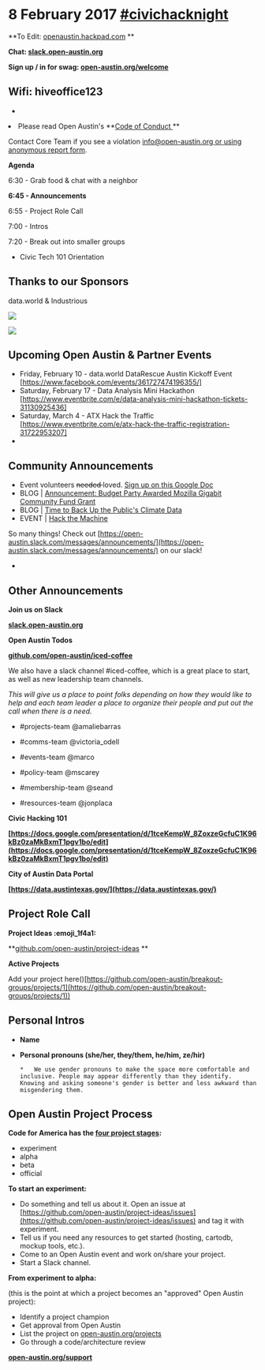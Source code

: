 # 8 February 2017 [#civichacknight](https://openaustin.hackpad.com/ep/search/?q=%23civichacknight&via=3htN5sKsVhi)

**To Edit: [openaustin.hackpad.com](https://openaustin.hackpad.com/)   **

**Chat: [slack.open-austin.org](http://slack.open-austin.org/)**

**Sign up / in for swag: [open-austin.org/welcome](http://open-austin.org/welcome)**

## Wifi: hiveoffice123

*
<undefined><li>Please read Open Austin's **[Code of Conduct ](https://www.open-austin.org/about/#code-of-conduct) **</li></undefined>

Contact Core Team if you see a violation info@open-austin.org[ or using anonymous report form](https://www.open-austin.org/about/#report-an-issue).

**Agenda**

6:30 - Grab food & chat with a neighbor

**6:45 - Announcements**

6:55 - Project Role Call

7:00 - Intros

7:20 - Break out into smaller groups

*   Civic Tech 101 Orientation 

## Thanks to our Sponsors

data.world & Industrious 

![](https://a248.e.akamai.net/secure.meetupstatic.com/photos/event/2/5/9/600_454800601.jpeg)

![](https://hackpad-attachments.s3.amazonaws.com/openaustin.hackpad.com_XFYxW6kSZGE_p.402301_1486569276374_search.jpg)

## Upcoming Open Austin & Partner Events

*   Friday, February 10 - data.world DataRescue Austin Kickoff Event [[](https://www.facebook.com/events/361727474196355/)https://www.facebook.com/events/361727474196355/]
*   Saturday, February 17 - Data Analysis Mini Hackathon [[](https://www.eventbrite.com/e/data-analysis-mini-hackathon-tickets-31130925436)https://www.eventbrite.com/e/data-analysis-mini-hackathon-tickets-31130925436]
*   Saturday, March 4 - ATX Hack the Traffic [[](https://www.eventbrite.com/e/atx-hack-the-traffic-registration-31722953207)https://www.eventbrite.com/e/atx-hack-the-traffic-registration-31722953207]
*

## Community Announcements

*   Event volunteers <s>needed </s>loved. [Sign up on this Google Doc](https://docs.google.com/spreadsheets/d/1gllUNFMW73nLcl13vZLQtiLX9hpwIJMON0LY6Qjp1SQ/edit#gid=0)
*   BLOG | [Announcement: Budget Party Awarded Mozilla Gigabit Community Fund Grant ](http://open-austin.github.io//blog/2017/02/08/budget-party-mozilla-gigabit-grant-announcement)
*   BLOG | [Time to Back Up the Public's Climate Data](https://www.open-austin.org//blog/2017/01/08/time-to-back-up-the-publics-climate-data)
*   EVENT | [Hack the Machine](https://www.eventbrite.com/e/hack-the-machine-tickets-30056762586)

So many things! Check out [](https://open-austin.slack.com/messages/announcements/)[https://open-austin.slack.com/messages/announcements/](https://open-austin.slack.com/messages/announcements/) on our slack!

*

## Other Announcements

**Join us on Slack**

**[slack.open-austin.org](https://slack.open-austin.org/)**

**Open Austin Todos**

**[github.com/open-austin/iced-coffee](https://github.com/open-austin/iced-coffee)**

We also have a slack channel #iced-coffee, which is a great place to start, as well as new leadership team channels. 

_This will give us a place to point folks depending on how they would like to help and each team leader a place to organize their people and put out the call when there is a need._

- #projects-team @amaliebarras

- #comms-team @victoria_odell

- #events-team @marco

- #policy-team @mscarey

- #membership-team @seand

- #resources-team @jonplaca

**Civic Hacking 101**

[](https://docs.google.com/presentation/d/1tceKempW_8ZoxzeGcfuC1K96kBz0zaMkBxmT1pgv1bo/edit)**<u>[https://docs.google.com/presentation/d/1tceKempW_8ZoxzeGcfuC1K96kBz0zaMkBxmT1pgv1bo/edit](https://docs.google.com/presentation/d/1tceKempW_8ZoxzeGcfuC1K96kBz0zaMkBxmT1pgv1bo/edit)</u>**

**City of Austin Data Portal**

[](https://data.austintexas.gov/)**[https://data.austintexas.gov/](https://data.austintexas.gov/)**

## Project Role Call

**Project Ideas :emoji_1f4a1:**

**[github.com/open-austin/project-ideas](https://github.com/open-austin/project-ideas) **

**Active Projects**

Add your project here([](https://github.com/open-austin/breakout-groups/projects/1))[https://github.com/open-austin/breakout-groups/projects/1](https://github.com/open-austin/breakout-groups/projects/1))

## Personal Intros

*   **Name**
*   **Personal pronouns (she/her, they/them, he/him, ze/hir)**

        *   We use gender pronouns to make the space more comfortable and inclusive. People may appear differently than they identify. Knowing and asking someone's gender is better and less awkward than misgendering them. 

## Open Austin Project Process

**Code for America has the [four project stages](http://www.codeforamerica.org/brigade/projects/stages):**

*   experiment
*   alpha
*   beta
*   official

**To start an experiment:**

*   Do something and tell us about it. Open an issue at [](https://github.com/open-austin/project-ideas/issues)[https://github.com/open-austin/project-ideas/issues](https://github.com/open-austin/project-ideas/issues) and tag it with experiment.
*   Tell us if you need any resources to get started (hosting, cartodb, mockup tools, etc.).
*   Come to an Open Austin event and work on/share your project.
*   Start a Slack channel.

**From experiment to alpha:**

(this is the point at which a project becomes an "approved" Open Austin project):

*   Identify a project champion
*   Get approval from Open Austin
*   List the project on [open-austin.org/projects](https://open-austin.org/projects)
*   Go through a code/architecture review

**[open-austin.org/support](https://open-austin.org/support)**